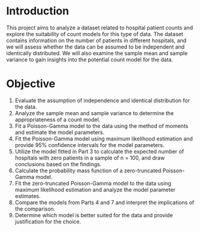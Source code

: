 # Introduction
This project aims to analyze a dataset related to hospital patient counts and explore the suitability of 
count models for this type of data. The dataset contains information on the number of patients in different hospitals, 
and we will assess whether the data can be assumed to be independent and identically distributed. 
We will also examine the sample mean and sample variance to gain insights into the potential count model for the data.

# Objective
1. Evaluate the assumption of independence and identical distribution for the data.
2. Analyze the sample mean and sample variance to determine the appropriateness of a count model.
3. Fit a Poisson-Gamma model to the data using the method of moments and estimate the model parameters.
4. Fit the Poisson-Gamma model using maximum likelihood estimation and provide 95% confidence intervals for the model parameters.
5. Utilize the model fitted in Part 3 to calculate the expected number of hospitals with zero patients in a sample of n = 100, and draw conclusions based on the findings.
6. Calculate the probability mass function of a zero-truncated Poisson-Gamma model.
7. Fit the zero-truncated Poisson-Gamma model to the data using maximum likelihood estimation and analyze the model parameter estimates.
8. Compare the models from Parts 4 and 7 and interpret the implications of the comparison.
9. Determine which model is better suited for the data and provide justification for the choice.
